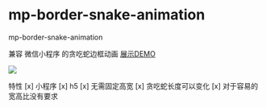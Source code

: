 # mp-border-snake-animation
mp-border-snake-animation

兼容 微信小程序 的贪吃蛇边框动画
[展示DEMO]()

![]('./border-animation.gif')

特性
[x] 小程序
[x] h5
[x] 无需固定高宽
[x] 贪吃蛇长度可以变化
[x] 对于容易的宽高比没有要求



